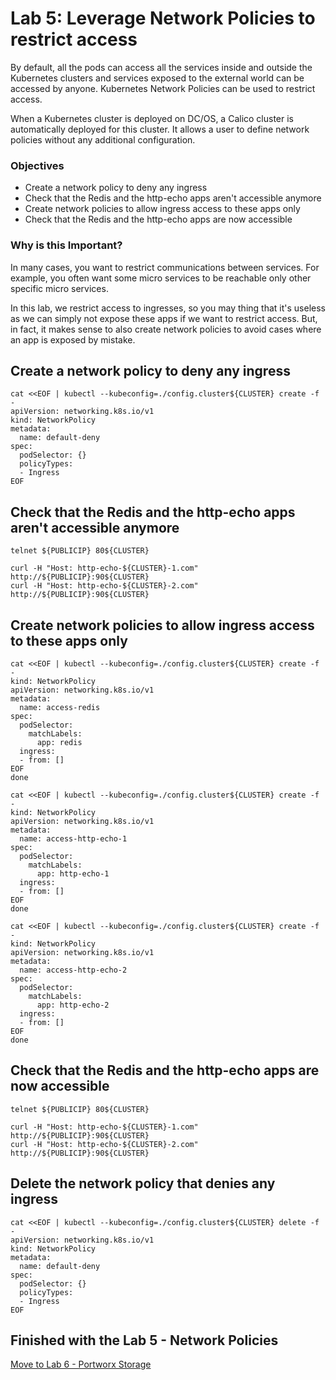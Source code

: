 # Lab 5: Leverage Network Policies to restrict access
By default, all the pods can access all the services inside and outside the Kubernetes clusters and services exposed to the external world can be accessed by anyone. Kubernetes Network Policies can be used to restrict access.

When a Kubernetes cluster is deployed on DC/OS, a Calico cluster is automatically deployed for this cluster. It allows a user to define network policies without any additional configuration.

### Objectives
- Create a network policy to deny any ingress
- Check that the Redis and the http-echo apps aren't accessible anymore
- Create network policies to allow ingress access to these apps only
- Check that the Redis and the http-echo apps are now accessible

### Why is this Important?
In many cases, you want to restrict communications between services. For example, you often want some micro services to be reachable only other specific micro services.

In this lab, we restrict access to ingresses, so you may thing that it's useless as we can simply not expose these apps if we want to restrict access. But, in fact, it makes sense to also create network policies to avoid cases where an app is exposed by mistake.

## Create a network policy to deny any ingress
```
cat <<EOF | kubectl --kubeconfig=./config.cluster${CLUSTER} create -f -
apiVersion: networking.k8s.io/v1
kind: NetworkPolicy
metadata:
  name: default-deny
spec:
  podSelector: {}
  policyTypes:
  - Ingress
EOF
```

## Check that the Redis and the http-echo apps aren't accessible anymore

```
telnet ${PUBLICIP} 80${CLUSTER}
```

```
curl -H "Host: http-echo-${CLUSTER}-1.com" http://${PUBLICIP}:90${CLUSTER}
curl -H "Host: http-echo-${CLUSTER}-2.com" http://${PUBLICIP}:90${CLUSTER}
```

## Create network policies to allow ingress access to these apps only

```
cat <<EOF | kubectl --kubeconfig=./config.cluster${CLUSTER} create -f -
kind: NetworkPolicy
apiVersion: networking.k8s.io/v1
metadata:
  name: access-redis
spec:
  podSelector:
    matchLabels:
      app: redis
  ingress:
  - from: []
EOF
done

cat <<EOF | kubectl --kubeconfig=./config.cluster${CLUSTER} create -f -
kind: NetworkPolicy
apiVersion: networking.k8s.io/v1
metadata:
  name: access-http-echo-1
spec:
  podSelector:
    matchLabels:
      app: http-echo-1
  ingress:
  - from: []
EOF
done

cat <<EOF | kubectl --kubeconfig=./config.cluster${CLUSTER} create -f -
kind: NetworkPolicy
apiVersion: networking.k8s.io/v1
metadata:
  name: access-http-echo-2
spec:
  podSelector:
    matchLabels:
      app: http-echo-2
  ingress:
  - from: []
EOF
done
```

## Check that the Redis and the http-echo apps are now accessible

```
telnet ${PUBLICIP} 80${CLUSTER}
```

```
curl -H "Host: http-echo-${CLUSTER}-1.com" http://${PUBLICIP}:90${CLUSTER}
curl -H "Host: http-echo-${CLUSTER}-2.com" http://${PUBLICIP}:90${CLUSTER}
```

## Delete the network policy that denies any ingress
```
cat <<EOF | kubectl --kubeconfig=./config.cluster${CLUSTER} delete -f -
apiVersion: networking.k8s.io/v1
kind: NetworkPolicy
metadata:
  name: default-deny
spec:
  podSelector: {}
  policyTypes:
  - Ingress
EOF
```

## Finished with the Lab 5 - Network Policies

[Move to Lab 6 - Portworx Storage](https://github.com/djannot/dcos-kubernetes-training/blob/master/labs/linux-macOS/lab6_portworxstorage.md)
